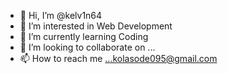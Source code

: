 - 👋 Hi, I’m @kelv1n64
- 👀 I’m interested in Web Development
- 🌱 I’m currently learning Coding
- 💞️ I’m looking to collaborate on ...
- 📫 How to reach me ...kolasode095@gmail.com

<!---
kelv1n64/kelv1n64 is a ✨ special ✨ repository because its `README.md` (this file) appears on your GitHub profile.
You can click the Preview link to take a look at your changes.
--->
